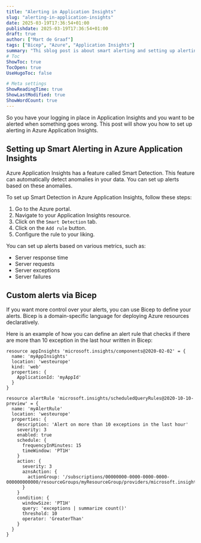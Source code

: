```yaml
---
title: "Alerting in Application Insights"
slug: "alerting-in-application-insights"
date: 2025-03-19T17:36:54+01:00
publishdate: 2025-03-19T17:36:54+01:00
draft: true
author: ["Mart de Graaf"]
tags: ["Bicep", "Azure", "Application Insights"]
summary: "Thi sblog post is about smart alerting and setting up alerting via bicep in Azure Application Insights."
# Toc
ShowToc: true
TocOpen: true
UseHugoToc: false

# Meta settings
ShowReadingTime: true
ShowLastModified: true
ShowWordCount: true
---
```


So you have your logging in place in Application Insights and you want to be alerted when something goes wrong. This post will show you how to set up alerting in Azure Application Insights.

## Setting up Smart Alerting in Azure Application Insights

Azure Application Insights has a feature called Smart Detection. This feature can automatically detect anomalies in your data. You can set up alerts based on these anomalies.

To set up Smart Detection in Azure Application Insights, follow these steps:

1. Go to the Azure portal.
2. Navigate to your Application Insights resource.
3. Click on the `Smart Detection` tab.
4. Click on the `Add rule` button.
5. Configure the rule to your liking.

You can set up alerts based on various metrics, such as:

- Server response time
- Server requests
- Server exceptions
- Server failures

## Custom alerts via Bicep

If you want more control over your alerts, you can use Bicep to define your alerts. Bicep is a domain-specific language for deploying Azure resources declaratively.

Here is an example of how you can define an alert rule that checks if there are more than 10 exception in the last hour written in Bicep:

```bicep {linenos=table}
resource appInsights 'microsoft.insights/components@2020-02-02' = {
  name: 'myAppInsights'
  location: 'westeurope'
  kind: 'web'
  properties: {
    ApplicationId: 'myAppId'
  }
}

resource alertRule 'microsoft.insights/scheduledQueryRules@2020-10-10-preview' = {
  name: 'myAlertRule'
  location: 'westeurope'
  properties: {
    description: 'Alert on more than 10 exceptions in the last hour'
    severity: 3
    enabled: true
    schedule: {
      frequencyInMinutes: 15
      timeWindow: 'PT1H'
    }
    action: {
      severity: 3
      aznsAction: {
        actionGroup: '/subscriptions/00000000-0000-0000-0000-000000000000/resourceGroups/myResourceGroup/providers/microsoft.insights/actionGroups/myActionGroup'
      }
    }
    condition: {
      windowSize: 'PT1H'
      query: 'exceptions | summarize count()'
      threshold: 10
      operator: 'GreaterThan'
    }
  }
}
```
